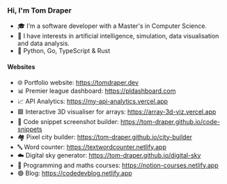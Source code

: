 ### Hi, I'm Tom Draper
- 🎓 I’m a software developer with a Master's in Computer Science.
- 👀 I have interests in artificial intelligence, simulation, data visualisation and data analysis.
- 💙 Python, Go, TypeScript & Rust
#### Websites
- 🌐 Portfolio website:                    https://tomdraper.dev
- 📊 Premier league dashboard: https://pldashboard.com
- 📈 API Analytics: https://my-api-analytics.vercel.app
- 🟩 Interactive 3D visualiser for arrays:                 https://array-3d-viz.vercel.app
- 📸 Code snippet screenshot builder: https://tom-draper.github.io/code-snippets
- 🏘️ Pixel city builder:                  https://tom-draper.github.io/city-builder
- 🔤 Word counter: https://textwordcounter.netlify.app
- ☁️ Digital sky generator: https://tom-draper.github.io/digital-sky
- 📖 Programming and maths courses:       https://notion-courses.netlify.app
- 🟢 Blog:                                https://codedevblog.netlify.app

